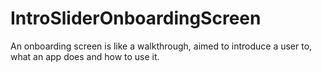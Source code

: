 # IntroSliderOnboardingScreen
An onboarding screen is like a walkthrough, aimed to introduce a user to, what an app does and how to use it.
